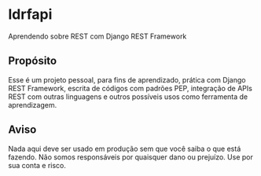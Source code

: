 # ldrfapi
Aprendendo sobre REST com Django REST Framework

## Propósito

Esse é um projeto pessoal, para fins de aprendizado, prática com Django REST
Framework, escrita de códigos com padrões PEP, integração de APIs REST com
outras linguagens e outros possíveis usos como ferramenta de aprendizagem.

## Aviso

Nada aqui deve ser usado em produção sem que você saiba o que está fazendo. Não
somos responsáveis por quaisquer dano ou prejuízo. Use por sua conta e risco.
